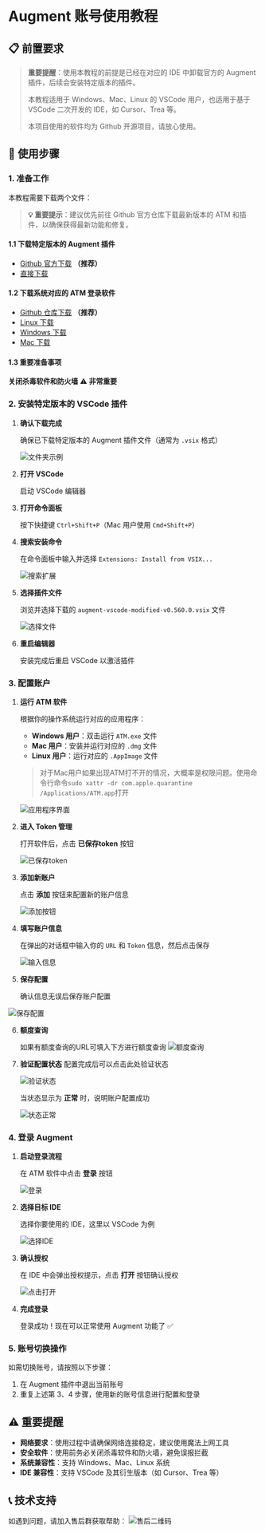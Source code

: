 # Augment 账号使用教程

## 📋 前置要求

> **重要提醒**：使用本教程的前提是已经在对应的 IDE 中卸载官方的 Augment 插件，后续会安装特定版本的插件。
> 
> 本教程适用于 Windows、Mac、Linux 的 VSCode 用户，也适用于基于 VSCode 二次开发的 IDE，如 Cursor、Trea 等。
> 
> 本项目使用的软件均为 Github 开源项目，请放心使用。

## 🚀 使用步骤

### 1. 准备工作

本教程需要下载两个文件：

> **💡 重要提示**：建议优先前往 Github 官方仓库下载最新版本的 ATM 和插件，以确保获得最新功能和修复。

#### 1.1 下载特定版本的 Augment 插件
- [Github 官方下载](https://github.com/zhaochengcube/augment-code-auto/releases) **（推荐）**
- [直接下载](https://ssfxx.com/augment-plugin)

#### 1.2 下载系统对应的 ATM 登录软件
- [Github 仓库下载](https://github.com/zhaochengcube/augment-token-mng/releases/tag/v0.5.1) **（推荐）**
- [Linux 下载](https://ssfxx.com/atm-linux)
- [Windows 下载](https://ssfxx.com/atm-windows)
- [Mac 下载](https://ssfxx.com/atm-mac)

#### 1.3 重要准备事项
**关闭杀毒软件和防火墙** ⚠️ **非常重要**

### 2. 安装特定版本的 VSCode 插件

1. **确认下载完成**
   
   确保已下载特定版本的 Augment 插件文件（通常为 `.vsix` 格式）
   
   ![文件夹示例](https://img.ssfxx.com/2025/08/4d16e2bda3c24b3245b513655a993294.png)

2. **打开 VSCode**
   
   启动 VSCode 编辑器

3. **打开命令面板**
   
   按下快捷键 `Ctrl+Shift+P`（Mac 用户使用 `Cmd+Shift+P`）

4. **搜索安装命令**
   
   在命令面板中输入并选择 `Extensions: Install from VSIX...`
   
   ![搜索扩展](https://img.ssfxx.com/2025/08/7c137a123536f6993837bb18b3ba60be.png)

5. **选择插件文件**
   
   浏览并选择下载的 `augment-vscode-modified-v0.560.0.vsix` 文件
   
   ![选择文件](https://img.ssfxx.com/2025/08/2aeae1ed4e7bc388565b19f38b826685.png)

6. **重启编辑器**
   
   安装完成后重启 VSCode 以激活插件

### 3. 配置账户

1. **运行 ATM 软件**
   
   根据你的操作系统运行对应的应用程序：
   - **Windows 用户**：双击运行 `ATM.exe` 文件
   - **Mac 用户**：安装并运行对应的 `.dmg` 文件
   - **Linux 用户**：运行对应的 `.AppImage` 文件
   >对于Mac用户如果出现ATM打不开的情况，大概率是权限问题。使用命令行命令`sudo xattr -dr com.apple.quarantine /Applications/ATM.app`打开
   
   ![应用程序界面](https://img.ssfxx.com/2025/08/b926c4742fe5f586490875b50dc8404e.png)

2. **进入 Token 管理**
   
   打开软件后，点击 **已保存token** 按钮
   
   ![已保存token](https://img.ssfxx.com/2025/08/e2bc0b1f72776aa6dc339914b3c7f031.png)

3. **添加新账户**
   
   点击 **添加** 按钮来配置新的账户信息
   
   ![添加按钮](https://img.ssfxx.com/2025/08/0852e547517f7a5b2b89a723ad03f73d.png)

4. **填写账户信息**
   
   在弹出的对话框中输入你的 `URL` 和 `Token` 信息，然后点击保存
   
   ![输入信息](https://img.ssfxx.com/2025/09/82a704dccb0b8005221abb1ab13c0503.png)

5. **保存配置**
   
   确认信息无误后保存账户配置
   
 ![保存配置](https://img.ssfxx.com/2025/09/cfeea526a8ee42fea8b85a63a07a7a20.png)

6. **额度查询**
   
   如果有额度查询的URL可填入下方进行额度查询
   ![额度查询](https://img.ssfxx.com/2025/09/c864b023f01676b94bb8bd9cc8ccd5d8.png)


7. **验证配置状态**
   配置完成后可以点击此处验证状态

   ![验证状态](https://img.ssfxx.com/2025/09/bc89ec291f051f01277fa464bb55316c.png)

   当状态显示为 **正常** 时，说明账户配置成功
   
   ![状态正常](https://img.ssfxx.com/2025/09/52d6fc141514d9abf5bb8d3299ddc393.png)

### 4. 登录 Augment

1. **启动登录流程**
   
   在 ATM 软件中点击 **登录** 按钮
   
   ![登录](https://img.ssfxx.com/2025/09/66ea48a069412505e7a9e54d8b4d1832.png)

2. **选择目标 IDE**
   
   选择你要使用的 IDE，这里以 VSCode 为例
   
   ![选择IDE](https://img.ssfxx.com/2025/09/7010a3cb79c449d62e7d06ae48336c89.png)

3. **确认授权**
   
   在 IDE 中会弹出授权提示，点击 **打开** 按钮确认授权
   
   ![点击打开](https://img.ssfxx.com/2025/08/5b7fe657cbeb6f3a9259c3d0e64c9866.png)

4. **完成登录**
   
   登录成功！现在可以正常使用 Augment 功能了 ✅

### 5. 账号切换操作

如需切换账号，请按照以下步骤：

1. 在 Augment 插件中退出当前账号
2. 重复上述第 3、4 步骤，使用新的账号信息进行配置和登录

## ⚠️ 重要提醒

- **网络要求**：使用过程中请确保网络连接稳定，建议使用魔法上网工具
- **安全软件**：使用前务必关闭杀毒软件和防火墙，避免误报拦截
- **系统兼容性**：支持 Windows、Mac、Linux 系统
- **IDE 兼容性**：支持 VSCode 及其衍生版本（如 Cursor、Trea 等）

## 📞 技术支持

如遇到问题，请加入售后群获取帮助：
![售后二维码](https://img.ssfxx.com/2025/09/441de06acd0c3246a814d7c0d72ef613.jpg)
